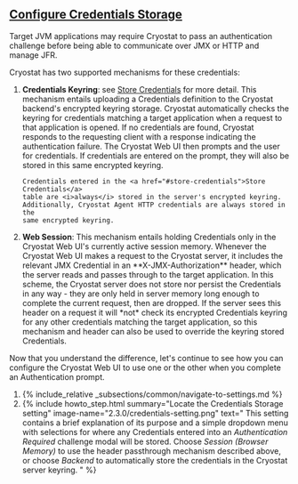 ## [Configure Credentials Storage](#configure-credentials-storage)

Target JVM applications may require Cryostat to pass an authentication
challenge before being able to communicate over JMX or HTTP and manage JFR.

Cryostat has two supported mechanisms for these credentials:

<ol>
  <li>
    <b>Credentials Keyring</b>: see <a href="#store-credentials">Store Credentials</a>
    for more detail. This mechanism entails uploading a Credentials definition
    to the Cryostat backend's encrypted keyring storage. Cryostat automatically
    checks the keyring for credentials matching a target application when a
    request to that application is opened. If no credentials are found,
    Cryostat responds to the requesting client with a response indicating the
    authentication failure. The Cryostat Web UI then prompts and the user for
    credentials. If credentials are entered on the prompt, they will also be
    stored in this same encrypted keyring.

    Credentials entered in the <a href="#store-credentials">Store Credentials</a>
    table are <i>always</i> stored in the server's encrypted keyring.
    Additionally, Cryostat Agent HTTP credentials are always stored in the
    same encrypted keyring.
  </li>
  <li>
    <b>Web Session</b>: This mechanism entails holding Credentials only in the
    Cryostat Web UI's currently active session memory. Whenever the Cryostat
    Web UI makes a request to the Cryostat server, it includes the relevant JMX
    Credential in an **X-JMX-Authorization** header, which the server reads and
    passes through to the target application. In this scheme, the Cryostat
    server does not store nor persist the Credentials in any way - they are only
    held in server memory long enough to complete the current request, then
    are dropped. If the server sees this header on a request it will *not*
    check its encrypted Credentials keyring for any other credentials matching
    the target application, so this mechanism and header can also be used to
    override the keyring stored Credentials.
  </li>
</ol>

Now that you understand the difference, let's continue to see how you can
configure the Cryostat Web UI to use one or the other when you complete an
Authentication prompt.

<ol>
  <li>
    {% include_relative _subsections/common/navigate-to-settings.md %}
  </li>
  <li>
    {% include howto_step.html
      summary="Locate the Credentials Storage setting"
      image-name="2.3.0/credentials-setting.png"
      text="
        This setting contains a brief explanation of its purpose and a simple
        dropdown menu with selections for where any Credentials entered into an
        <i>Authentication Required</i> challenge modal will be stored. Choose
        <i>Session (Browser Memory)</i> to use the header passthrough mechanism
        described above, or choose <i>Backend</i> to automatically store the
        credentials in the Cryostat server keyring.
      "
    %}
  </li>
</ol>
